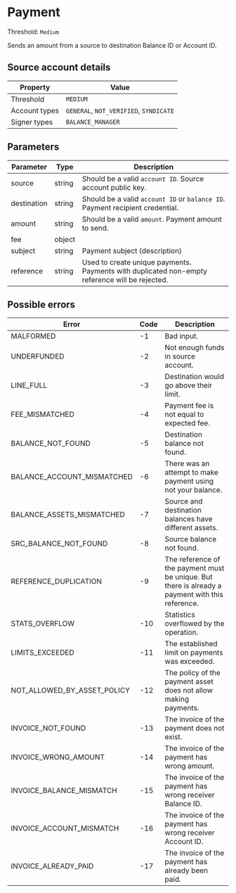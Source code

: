 # Payment

Threshold: `Medium`

Sends an amount from a source to destination Balance ID or Account ID.

## Source account details

| Property              | Value              |
|-----------------------|--------------------|
| Threshold             | `MEDIUM`           |
| Account types         | `GENERAL`, `NOT_VERIFIED`, `SYNDICATE` |
| Signer types          | `BALANCE_MANAGER`  |

## Parameters

| Parameter   | Type   | Description                                                                                        |
|-------------|--------|----------------------------------------------------------------------------------------------------|
| source      | string | Should be a valid `account ID`. Source account public key.                                         |
| destination | string | Should be a valid `account ID` or `balance ID`. Payment recipient credential.                      |
| amount      | string | Should be a valid `amount`. Payment amount to send.                                                |
| fee         | object |                                                                                                    |
| subject     | string | Payment subject (description)                                                                      |
| reference   | string | Used to create unique payments. Payments with duplicated non-empty reference will be rejected.     | 

## Possible errors

| Error  | Code   | Description                                                                                        |
|--------|--------|----------------------------------------------------------------------------------------------------|
| MALFORMED                   | -1	| Bad input. |
| UNDERFUNDED                 | -2	| Not enough funds in source account. |
| LINE_FULL                   | -3	| Destination would go above their limit. |
| FEE_MISMATCHED              | -4	| Payment fee is not equal to expected fee. |
| BALANCE_NOT_FOUND           | -5	| Destination balance not found. |
| BALANCE_ACCOUNT_MISMATCHED  | -6	| There was an attempt to make payment using not your balance. |
| BALANCE_ASSETS_MISMATCHED   | -7	| Source and destination balances have different assets. |
| SRC_BALANCE_NOT_FOUND       | -8	| Source balance not found. |
| REFERENCE_DUPLICATION       | -9	| The reference of the payment must be unique. But there is already a payment with this reference. |
| STATS_OVERFLOW              | -10	| Statistics overflowed by the operation. |
| LIMITS_EXCEEDED             | -11	| The established limit on payments was exceeded. |
| NOT_ALLOWED_BY_ASSET_POLICY | -12	| The policy of the payment asset does not allow making payments. |
| INVOICE_NOT_FOUND           | -13	| The invoice of the payment does not exist. |
| INVOICE_WRONG_AMOUNT        | -14	| The invoice of the payment has wrong amount. |
| INVOICE_BALANCE_MISMATCH    | -15	| The invoice of the payment has wrong receiver Balance ID. |
| INVOICE_ACCOUNT_MISMATCH    | -16	| The invoice of the payment has wrong receiver Account ID. |
| INVOICE_ALREADY_PAID        | -17	| The invoice of the payment has already been paid. |


















